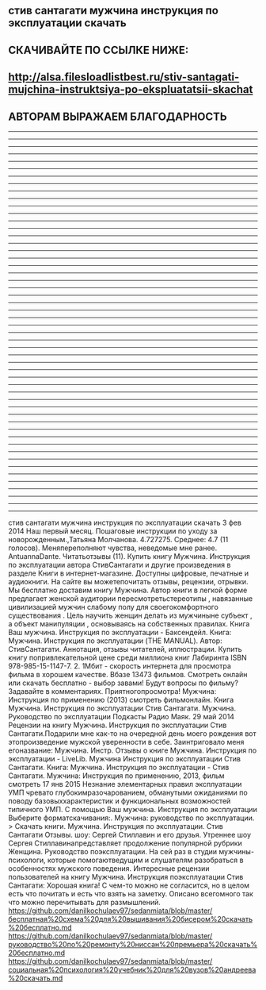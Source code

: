 стив сантагати мужчина инструкция по эксплуатации скачать
--------------------------------------------------
СКАЧИВАЙТЕ ПО ССЫЛКЕ НИЖЕ:
--------------------------------------------------
http://alsa.filesloadlistbest.ru/stiv-santagati-mujchina-instruktsiya-po-ekspluatatsii-skachat
--------------------------------------------------
АВТОРАМ ВЫРАЖАЕМ БЛАГОДАРНОСТЬ
--------------------------------------------------
--------------------------------------------------
--------------------------------------------------
--------------------------------------------------
--------------------------------------------------
--------------------------------------------------
--------------------------------------------------
--------------------------------------------------
--------------------------------------------------
--------------------------------------------------
--------------------------------------------------
--------------------------------------------------
--------------------------------------------------
--------------------------------------------------
--------------------------------------------------
--------------------------------------------------
--------------------------------------------------
--------------------------------------------------
--------------------------------------------------
--------------------------------------------------
--------------------------------------------------
--------------------------------------------------
--------------------------------------------------
--------------------------------------------------
--------------------------------------------------
--------------------------------------------------
--------------------------------------------------
--------------------------------------------------
--------------------------------------------------
--------------------------------------------------
--------------------------------------------------
--------------------------------------------------
--------------------------------------------------
--------------------------------------------------
--------------------------------------------------
--------------------------------------------------
--------------------------------------------------
--------------------------------------------------
--------------------------------------------------
--------------------------------------------------
--------------------------------------------------
--------------------------------------------------
--------------------------------------------------
--------------------------------------------------
--------------------------------------------------
--------------------------------------------------
--------------------------------------------------
--------------------------------------------------
--------------------------------------------------
--------------------------------------------------
--------------------------------------------------
--------------------------------------------------
--------------------------------------------------
стив сантагати мужчина инструкция по эксплуатации скачать 3 фев 2014  Наш первый месяц. Пошаговые инструкции по уходу за новорожденным.,Татьяна Молчанова. 4.727275. Среднее: 4.7 (11 голосов). Меняпереполняют чувства, неведомые мне ранее. AntuannaDante. Читатьотзывы (11). Купить книгу Мужчина. Инструкция по эксплуатации автора СтивСантагати и другие произведения в разделе Книги в интернет-магазине. Доступны цифровые, печатные и аудиокниги. На сайте вы можетепочитать отзывы, рецензии, отрывки. Мы бесплатно доставим книгу Мужчина. Автор книги в легкой форме предлагает женской аудитории пересмотретьстереотипы , навязанные цивилизацией мужчин  слабому  полу для своегокомфортного существования . Цель  научить женщин делать из мужчиныне субъект , а объект манипуляции , основываясь на собственных правилах. Книга Ваш мужчина. Инструкция по эксплуатации - Баксендейл. Книга: Мужчина. Инструкция по эксплуатации (THE MANUAL). Автор: СтивСантагати. Аннотация, отзывы читателей, иллюстрации. Купить книгу попривлекательной цене среди миллиона книг Лабиринта  ISBN 978-985-15-1147-7. 2. 1Мбит - скорость интернета для просмотра фильма в хорошем качестве. Вбазе 13473 фильмов. Смотреть онлайн или скачать бесплатно - выбор завами! Будут вопросы по фильму? Задавайте в комментариях. Приятногопросмотра! Мужчина: Инструкция по применению (2013) смотреть фильмонлайн. Книга Мужчина. Инструкция по эксплуатации Стив Сантагати. Мужчина. Руководство по эксплуатации  Подкасты  Радио Маяк. 29 май 2014  Рецензии на книгу Мужчина. Инструкция по эксплуатации Стив Сантагати.Подарили мне как-то на очередной день моего рождения вот этопроизведение мужской уверенности в себе. Заинтриговало меня егоназвание: Мужчина. Инстр. Отзывы о книге Мужчина. Инструкция по эксплуатации - LiveLib. Мужчина Инструкция по эксплуатации Стив Сантагати. Книга: Мужчина. Инструкция по эксплуатации - Стив Сантагати. Мужчина: Инструкция по применению, 2013, фильм  смотреть
17 янв 2015  Незнание элементарных правил эксплуатации УМП чревато глубокимразочарованием, обманутыми ожиданиями по поводу базовыххарактеристик и функциональных возможностей типичного УМП. С помощью Ваш мужчина. Инструкция по эксплуатации  Выберите форматскачивания:. Мужчина: руководство по эксплуатации. > Скачать книги. Мужчина. Инструкция по эксплуатации. Стив Сантагати  Отзывы. шоу: Сергей Стиллавин и его друзья. Утреннее шоу Сергея Стиллавинапредставляет продолжение популярной рубрики Женщина. Руководство поэксплуатации. На сей раз в студии мужчины-психологи, которые помогаютведущим и слушателям разобраться в особенностях мужского поведения. Интересные рецензии пользователей на книгу Мужчина. Инструкция поэксплуатации Стив Сантагати: Хорошая книга! С чем-то можно не согласится, но в целом есть что почитать и есть что взять на заметку. Описано всегомного так что можно перечитывать для размышлений.
https://github.com/danilkochulaev97/sedanmiata/blob/master/бесплатная%20схема%20для%20вышивания%20бисером%20скачать%20бесплатно.md
https://github.com/danilkochulaev97/sedanmiata/blob/master/руководство%20по%20ремонту%20ниссан%20премьера%20скачать%20бесплатно.md
https://github.com/danilkochulaev97/sedanmiata/blob/master/социальная%20психология%20учебник%20для%20вузов%20андреева%20скачать.md